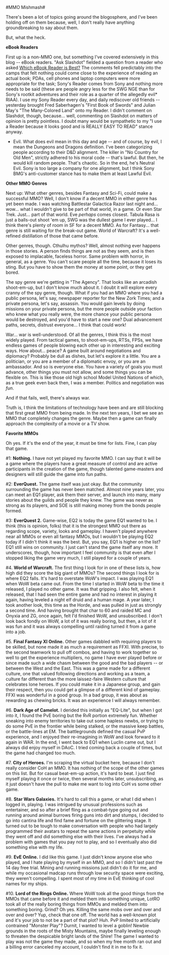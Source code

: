 #MMO Mishmash#

There's been a lot of topics going around the blogosphere, and I've been holding off on them because, well, I don't really have anything groundbreaking to say about them.

But, what the heck.

**eBook Readers**

First up is a non-MMO one, but something I've covered extensively in this blog -- eBook readers. "Ask Slashdot" fielded a question from a reader who asked [Which eBook Reader is Best?](http://ask.slashdot.org/article.pl?sid=07/12/20/1955231) The comments fell predictably into the camps that felt nothing could come close to the experience of reading an actual book; PDAs, cell phones and laptop computers were more appropriate for the task; Sony's Reader comes from Sony and nothing more needs to be said (these are people angry less for the SWG NGE than for Sony's rootkit adventures and their role as a quarter of the allegedly evil* RIAA). I use my Sony Reader every day, and daily rediscover old friends -- yesterday brought Fred Saberhagen's "First Book of Swords" and Julian May's "The Many-Colored Land" onto my Reader. I didn't comment on Slashdot, though, because... well, commenting on Slashdot on matters of opinion is pretty pointless. I doubt many would be sympathetic to my "I use a Reader because it looks good and is REALLY EASY TO READ" stance anyway.

* Evil. What does evil mean in this day and age -- and of course, by evil, I mean the Dungeons and Dragons definition. I've been categorizing people according to their D&D alignment. The killer in "No Country for Old Men", strictly adhered to his moral code -- that's lawful. But then, he would kill random people. That's chaotic. So in the end, he's Neutral Evil. Sony is too large a company for one alignment, but I think Sony BMG's anti-customer stance has to make them at least Lawful Evil.

**Other MMO Genres**

Next up: What other genres, besides Fantasy and Sci-Fi, could make a successful MMO? Well, I don't know if a decent MMO in either genre has yet been made. I was watching Battlestar Galactica Razor last night and... wow... what I wouldn't give to be part of that world, in a game. Or even Star Trek. Just... part of that world. Eve *perhaps* comes closest. Tabula Rasa is just a balls-out shoot 'em up, SWG was the dullest game I ever played... I think there's plenty of room in SF for a decent MMO. As for Fantasy... that genre is still waiting for the break-out game. World of Warcraft? It's a well-refined distillation of those that came before.

Other genres, though. Cthulhu mythos? Well, almost nothing ever happens in those stories. A person finds things are not as they seem, and is then exposed to implacable, faceless horror. Same problem with horror, in general, as a genre. You can't scare people all the time, because it loses its sting. But you have to show them the money at some point, or they get bored.

The spy genre we're getting in "The Agency". That looks like an arcadish shoot-em-up, but I don't know much about it. I doubt it will explore every cranny of the spy genre, though. What if you had an MMO where you had a public persona, let's say, newspaper reporter for the New Zork Times; and a private persona, let's say, assassin. You would gain levels by doing missions on your private persona, but the more people outside your faction who knew what you really were, the more chance your public persona would be destroyed, and you'd have to start a new one? Dual advancement paths, secrets, distrust everyone... I think that could work!

War... war is well-understood. Of all the genres, I think this is the most widely played. From tactical games, to shoot-em-ups, RTSs, FPSs, we have endless games of people blowing each other up in interesting and exciting ways. How about... peace? A game built around negotiations and diplomacy? Probably be dull as dishes, but let's explore it a little. You are a politician, or you are a member of a diplomatic envoy, or you are an ambassador. And so is everyone else. You have a variety of goals you must advance, other things you must not allow, and some things you can be flexible on. This is like those old high school Model United Nations of which, as a true geek even back then, I was a member. Politics and negotiation was *fun*.

And if that fails, well, there's always war.

Truth is, I think the limitations of technology have been and are still blocking that first great MMO from being made. In the next ten years, I bet we see an MMO that completely changes the genre. Maybe then a game can finally approach the complexity of a movie or a TV show.

**Favorite MMOs**

Oh yes. If it's the end of the year, it must be time for lists. Fine, I can play that game.

#1: **Nothing.** I have not yet played my favorite MMO. I can say that it will be a game where the players have a great measure of control and are active participants in the creation of the game, though talented game-masters and designers will still guide the game into fun paths.

#2: **EverQuest.** The game itself was just okay. But the community surrounding the game has never been matched. Almost nine years later, you can meet an EQ1 player, ask them their server, and launch into many, many stories about the guilds and people they knew. The game was never as strong as its players, and SOE is still making money from the bonds people formed.

#3: **EverQuest 2.** Game-wise, EQ2 is today the game EQ1 wanted to be. I think (this is opinion, folks) that it is the strongest MMO out there as regarding scope, variety, looks and gameplay. I haven't played anywhere near all MMOs or even all fantasy MMOs, but I wouldn't be playing EQ2 today if I didn't think it was the best. But, you say, EQ1 is higher on the list? EQ1 still wins on community. I just can't stand the game itself any more. It underscores, though, how important I feel community is that even after I stopped liking the game very much, I still played for a couple of years.

#4. **World of Warcraft.** The first thing I look for in one of these lists is, how high did they score the big giant of MMOs? The second things I look for is where EQ2 falls. It's hard to overstate WoW's impact. I was playing EQ1 when WoW beta came out. From the time I started in WoW beta to the time it released, I played no other game. It was that gripping. I also felt, when it released, that I had seen the entire game and had no interest in playing it again, having leveled a night elf druid and a human mage. A year later, I took another look, this time as the Horde, and was pulled in just as strongly a second time. And having brought that char to 60 and raided MC and Onyxia and ZG, once again, felt I'd finished WoW, and unsubscribed. I don't look back fondly on WoW, a lot of it was really boring, but then, a lot of it was fun and it was always compelling until raiding turned it from a game into a job.

#5. **Final Fantasy XI Online.** Other games dabbled with requiring players to be skilled, but none made it as much a requirement as FFXI. With precise, to the second teamwork to pull off combos, and having to work together so well to get the experience multipliers, no game I have ever played before or since made such a wide chasm between the good and the bad players -- or between the West and the East. This was a game made for a different culture, one that valued following directions and working as a team, a culture far different than the more laissez-faire Western culture that celebrates lone heroes. If you could make it in a Japanese group, and gain their respect, then you could get a glimpse of a different kind of gameplay. FFXI was wonderful in a good group. In a bad group, it was about as rewarding as chewing bricks. It was an experience I will always remember.

#6. **Dark Age of Camelot.** I derided this initially as "EQ-Lite", but when I got into it, I found the PvE boring but the RvR portion extremely fun. Whether sneaking into enemy territories to take out some hapless newbs, or trying to do some PvE in the frontier while being stalked, or the massive keep battles, or the battle-lines at EM. The battlegrounds defined the casual PvP experience, and I enjoyed their re-imagining in WoW and look forward to it again in WAR. In the end, I went back to EQ1 when Luclin came out, but I always did enjoy myself in DAoC. I tried coming back a couple of times, but the game had changed too much.

#7. **City of Heroes.** I'm scraping the virtual bucket here, because I don't really consider CoH an MMO. It has nothing of the scope of the other games on this list. But for casual beat-em-up action, it's hard to beat. I just find myself playing it once or twice, then several months later, unsubscribing, as it just doesn't have the pull to make me want to log into CoH vs some other game.

#8. **Star Wars Galaxies.** It's hard to call this a game, or what I did when I logged in, playing. I was intrigued by unusual professions such as entertainer, and so after a brief fling as a combat-type going out and running around animal burrows firing guns into dirt and stumps, I decided to go into cantina life and find fame and fortune on the glittering stage. It turned out to be tough to make conversation with people who had largely programmed their avatars to repeat the same actions in perpetuity while they went off and did something else with their lives. I've always had a problem with games that you pay not to play, and so I eventually also did something else with my life.

#9. **EvE Online.** I did like this game. I just didn't know anyone else who played, and I hate playing by myself in an MMO, and so I didn't last past the 14 day free trial. Mining and running missions just didn't do it for me, and while my occasional madcap runs through low security space were exciting, they weren't compelling. I spent most of my time in EvE thinking of cool names for my ships.

#10. **Lord of the Rings Online.** Where WoW took all the good things from the MMOs that came before it and melded them into something unique, LotRO took all of the really boring things from MMOs and melded them into something boring. Grind? Oh yes. Killing the same mobs over and over and over and over? Yup, check that one off. The world has a well-known plot and it's your job to not be a part of that plot? Huh. PvP limited to artificially contrained "Monster Play"? Durnit, I wanted to level a goblin! Newbie grounds in the roots of the Misty Mountains, maybe finally leveling enough to threaten the despicable bright lands of the Shire! The game I wanted to play was not the game they made, and so when my free month ran out and a billing error canceled my account, I couldn't find it in me to fix it.

